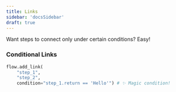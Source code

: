 ```yaml
---
title: Links
sidebar: 'docsSidebar'
draft: true
---
```


Want steps to connect only under certain conditions? Easy!

### Conditional Links

```python
flow.add_link(
    "step_1", 
    "step_2", 
    condition="step_1.return == 'Hello'") # ✨ Magic condition!
```